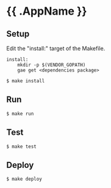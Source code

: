 {{ .AppName }}
=================

## Setup

Edit the "install:" target of the Makefile.

```
install:
	mkdir -p $(VENDOR_GOPATH)
	gae get <dependencies package>
```

```
$ make install
```

## Run

```
$ make run
```

## Test

```
$ make test
```

## Deploy

```
$ make deploy
```
